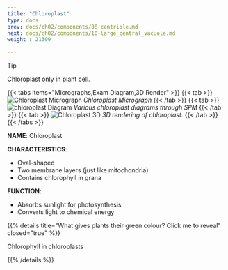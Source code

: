 ```yaml
---
title: "Chloroplast"
type: docs
prev: docs/ch02/components/08-centriole.md
next: docs/ch02/components/10-large_central_vacuole.md
weight : 21309

---
```


> [!TIP]
> Chloroplast only in plant cell.

{{< tabs items="Micrographs,Exam Diagram,3D Render" >}}
  {{< tab >}}
  ![Chloroplast Micrograph](/cell/chloroplast-micrograph.gif) 
  *Chloroplast Micrograph*
  {{< /tab >}}
  {{< tab >}}
  ![chloroplast Diagram](/cell/chloroplast-diagram.png)
  *Various chloroplast diagrams through SPM*
  {{< /tab >}}
  {{< tab >}}
  ![Chloroplast 3D](/cell/chloroplast-3d.png)
  *3D rendering of chloroplast.*
  {{< /tab >}}
{{< /tabs >}}

**NAME**: Chloroplast  

**CHARACTERISTICS**:
- Oval-shaped  
- Two membrane layers (just like mitochondria) 
- Contains chlorophyll in grana  

**FUNCTION**:
- Absorbs sunlight for photosynthesis  
- Converts light to chemical energy  

{{% details title="What gives plants their green colour? Click me to reveal" closed="true" %}}

Chlorophyll in chloroplasts

{{% /details %}}